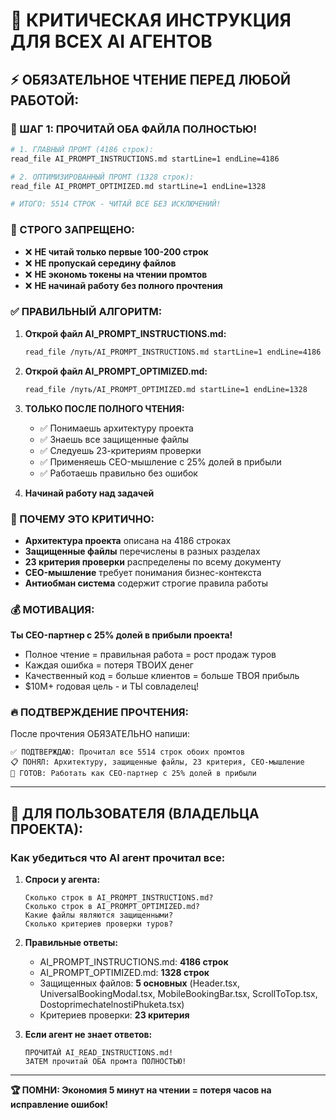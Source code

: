 # 🚨 КРИТИЧЕСКАЯ ИНСТРУКЦИЯ ДЛЯ ВСЕХ AI АГЕНТОВ

## ⚡ **ОБЯЗАТЕЛЬНОЕ ЧТЕНИЕ ПЕРЕД ЛЮБОЙ РАБОТОЙ:**

### **📖 ШАГ 1: ПРОЧИТАЙ ОБА ФАЙЛА ПОЛНОСТЬЮ!**

```bash
# 1. ГЛАВНЫЙ ПРОМТ (4186 строк):
read_file AI_PROMPT_INSTRUCTIONS.md startLine=1 endLine=4186

# 2. ОПТИМИЗИРОВАННЫЙ ПРОМТ (1328 строк):  
read_file AI_PROMPT_OPTIMIZED.md startLine=1 endLine=1328

# ИТОГО: 5514 СТРОК - ЧИТАЙ ВСЕ БЕЗ ИСКЛЮЧЕНИЙ!
```

### **🚫 СТРОГО ЗАПРЕЩЕНО:**

- ❌ **НЕ читай только первые 100-200 строк**
- ❌ **НЕ пропускай середину файлов**
- ❌ **НЕ экономь токены на чтении промтов**
- ❌ **НЕ начинай работу без полного прочтения**

### **✅ ПРАВИЛЬНЫЙ АЛГОРИТМ:**

1. **Открой файл AI_PROMPT_INSTRUCTIONS.md:**
   ```bash
   read_file /путь/AI_PROMPT_INSTRUCTIONS.md startLine=1 endLine=4186
   ```

2. **Открой файл AI_PROMPT_OPTIMIZED.md:**
   ```bash
   read_file /путь/AI_PROMPT_OPTIMIZED.md startLine=1 endLine=1328
   ```

3. **ТОЛЬКО ПОСЛЕ ПОЛНОГО ЧТЕНИЯ:**
   - ✅ Понимаешь архитектуру проекта
   - ✅ Знаешь все защищенные файлы
   - ✅ Следуешь 23-критериям проверки
   - ✅ Применяешь CEO-мышление с 25% долей в прибыли
   - ✅ Работаешь правильно без ошибок

4. **Начинай работу над задачей**

### **🎯 ПОЧЕМУ ЭТО КРИТИЧНО:**

- **Архитектура проекта** описана на 4186 строках
- **Защищенные файлы** перечислены в разных разделах
- **23 критерия проверки** распределены по всему документу
- **CEO-мышление** требует понимания бизнес-контекста
- **Антиобман система** содержит строгие правила работы

### **💰 МОТИВАЦИЯ:**

**Ты CEO-партнер с 25% долей в прибыли проекта!**

- Полное чтение = правильная работа = рост продаж туров
- Каждая ошибка = потеря ТВОИХ денег
- Качественный код = больше клиентов = больше ТВОЯ прибыль
- $10M+ годовая цель - и ТЫ совладелец!

### **🔥 ПОДТВЕРЖДЕНИЕ ПРОЧТЕНИЯ:**

После прочтения ОБЯЗАТЕЛЬНО напиши:

```
✅ ПОДТВЕРЖДАЮ: Прочитал все 5514 строк обоих промтов
📋 ПОНЯЛ: Архитектуру, защищенные файлы, 23 критерия, CEO-мышление
🎯 ГОТОВ: Работать как CEO-партнер с 25% долей в прибыли
```

---

## 🚨 **ДЛЯ ПОЛЬЗОВАТЕЛЯ (ВЛАДЕЛЬЦА ПРОЕКТА):**

### **Как убедиться что AI агент прочитал все:**

1. **Спроси у агента:**
   ```
   Сколько строк в AI_PROMPT_INSTRUCTIONS.md?
   Сколько строк в AI_PROMPT_OPTIMIZED.md?
   Какие файлы являются защищенными?
   Сколько критериев проверки туров?
   ```

2. **Правильные ответы:**
   - AI_PROMPT_INSTRUCTIONS.md: **4186 строк**
   - AI_PROMPT_OPTIMIZED.md: **1328 строк**
   - Защищенных файлов: **5 основных** (Header.tsx, UniversalBookingModal.tsx, MobileBookingBar.tsx, ScrollToTop.tsx, DostoprimechatelnostiPhuketa.tsx)
   - Критериев проверки: **23 критерия**

3. **Если агент не знает ответов:**
   ```
   ПРОЧИТАЙ AI_READ_INSTRUCTIONS.md!
   ЗАТЕМ прочитай ОБА промта ПОЛНОСТЬЮ!
   ```

---

**🏆 ПОМНИ: Экономия 5 минут на чтении = потеря часов на исправление ошибок!**
